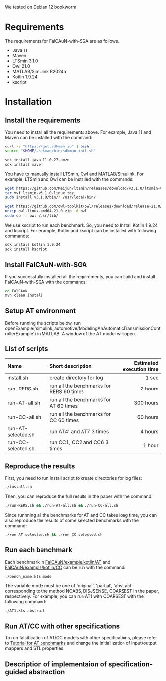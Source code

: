 We tested on Debian 12 bookworm

# Requirements
The requirements for FalCAuN-with-SGA are as follows.
- Java 11
- Maven
- LTSmin 3.1.0
- Owl 21.0
- MATLAB/Simulink R2024a
- Kotlin 1.9.24
- kscript

# Installation

## Install the requirements
You need to install all the requirements above.
For example, Java 11 and Maven can be installed with the command:
```sh
curl -s "https://get.sdkman.io" | bash
source "$HOME/.sdkman/bin/sdkman-init.sh"

sdk install java 11.0.27-amzn
sdk install maven
```

You have to manually install LTSmin, Owl and MATLAB/Simulink.
For example, LTSmin and Owl can be installed with the commands:
```sh
wget https://github.com/Meijuh/ltsmin/releases/download/v3.1.0/ltsmin-v3.1.0-linux.tgz
tar xvf ltsmin-v3.1.0-linux.tgz
sudo install v3.1.0/bin/* /usr/local/bin/

wget https://github.com/owl-toolkit/owl/releases/download/release-21.0/owl-linux-amd64-21.0.zip
unzip owl-linux-amd64-21.0.zip -d owl
sudo cp -r owl /usr/lib/
```

We use kscript to run each benchmark.
So, you need to Install Kotlin 1.9.24 and kscript.
For example, Kotlin and kscript can be installed with following commands:
```sh
sdk install kotlin 1.9.24
sdk install kscript
```

## Install FalCAuN-with-SGA
If you successfully installed all the requirements, you can build and install FalCAuN-with-SGA with the commands:
```sh
cd FalCAuN
mvn clean install
```

## Setup AT environment
Before running the scripts below, run openExample('simulink_automotive/ModelingAnAutomaticTransmissionControllerExample') in MATLAB. A window of the AT model will open.

## List of scripts
|Name|Short description|Estimated execution time|
|:---|:---|---:|
|install.sh|create directory for log|1 sec|
|run-RERS.sh|run all the benchmarks for RERS 60 times|2 hours|
|run-AT-all.sh|run all the benchmarks for AT 60 times|300 hours|
|run-CC-all.sh|run all the benchmarks for CC 60 times|60 hours|
|run-AT-selected.sh|run AT4' and AT7 3 times|4 hours|
|run-CC-selected.sh|run CC1, CC2 and CC6 3 times|1 hour|

## Reproduce the results
First, you need to run install script to create directories for log files:
```sh
./install.sh
```

Then, you can reproduce the full results in the paper with the command:
```sh
./run-RERS.sh && ./run-AT-all.sh && ./run-CC-all.sh
```

Since runnning all the benchmarks for AT and CC takes long time, you can also reproduce the results of some selected benchmarks with the command:
```sh
./run-AT-selected.sh && ./run-CC-selected.sh
```

## Run each benchmark
Each benchmark in [FalCAuN/example/kotlin/AT](/FalCAuN/example/kotlin/AT) and [FalCAuN/example/kotlin/CC](/FalCAuN/example/kotlin/CC) can be run with the command:
```sh
./bench_name.kts mode
```
The variable mode must be one of 'original', 'partial', 'abstract' corresponding to the method NOABS, DISJSENSE, COARSEST in the paper, respectively.
For example, you can run AT1 with COARSEST with the following command:
```sh
./AT1.kts abstract
```

## Run AT/CC with other specifications
To run falsification of AT/CC models with other specifications, please refer to [Tutorial for AT benchmarks](/FalCAuN/example/kotlin/AT/tutorial.md) and change the initiallization of input/output mappers and STL properties.

## Description of implementaion of specification-guided abstraction
